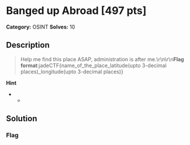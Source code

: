 # Banged up Abroad [497 pts]

**Category:** OSINT
**Solves:** 10

## Description
>Help me find this place ASAP, administration is after me.\r\n\r\n**Flag format**:jadeCTF{name_of_the_place_latitude(upto 3-decimal places)_longitude(upto 3-decimal places)}

**Hint**
* -

## Solution

### Flag

